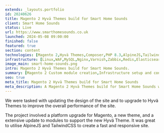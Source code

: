 ```yaml
---
extends: _layouts.portfolio
id: 20240626
title: Magento 2 Hyvä Themes build for Smart Home Sounds
client: Smart Home Sounds
status: Live
url: https://www.smarthomesounds.co.uk
launched: 2024-05-08 09:00:00
finished: false
featured: true
section: content
technologies: [Magento 2,Hyvä Themes,Composer,PHP 8.3,AlpineJS,TailwindCSS]
infrastructure: [Linux,WAF,MySQL,Nginx,Varnish,Zabbix,Redis,Elasticsearch,RabbitMQ,GCP]
image_main: smart-home-sounds.png
intro: Magento 2 Hyvä Themes build for Smart Home Sounds.
summary: [Magento 2 Custom module creation,Infrastructure setup and configuration,Ongoing monitoring of the solution,Support and update planning,Module suggestion to improve sales and user experience,Security service setup and configuration and monitoring]
seo: true
meta_title: Magento 2 Hyvä Themes build for Smart Home Sounds
meta_description: A Magento 2 Hyvä Themes build for Smart Home Sounds who is an authorised UK Sonos dealer, offering FREE next day timed delivery, price beat guarantee on ALL products and a Loyalty Scheme.
---
```


We were tasked with updating the design of the site and to upgrade to Hyvä Themes to improve the overall performance of the site.

The project involved a platform upgrade for Magento, a new theme, and a extensive update to modules to support the new Hyvä Theme. It was great to utilise AlpineJS and TailwindCSS to create a fast and responsive site.
